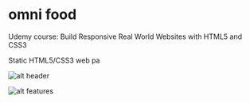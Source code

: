 # omni food

Udemy course: Build Responsive Real World Websites with HTML5 and CSS3

Static HTML5/CSS3 web pa

![alt header](https://raw.githubusercontent.com/karl-kallavus/omnifood/master/screenshots/omnifood_1.png)

![alt features](https://raw.githubusercontent.com/karl-kallavus/omnifood/master/screenshots/omnifood_2.png)